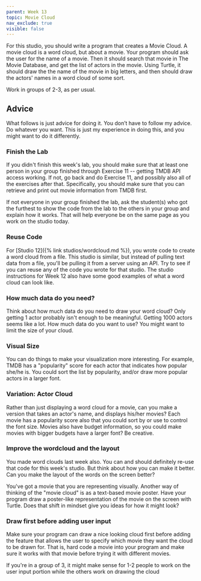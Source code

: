 ```yaml
---
parent: Week 13
topic: Movie Cloud
nav_exclude: true
visible: false
---
```


For this studio, you should write a program that creates a Movie Cloud. A movie cloud is a word cloud, but about a movie. Your program should ask the user for the name of a movie. Then it should search that movie in The Movie Database, and get the list of actors in the movie. Using Turtle, it should draw the the name of the movie in big letters, and then should draw the actors' names in a word cloud of some sort.

Work in groups of 2-3, as per usual. 

## Advice

What follows is just advice for doing it. You don’t have to follow my advice. Do whatever you want. This is just my experience in doing this, and you might want to do it differently.

### Finish the Lab 

If you didn't finish this week's lab, you should make sure that at least one person in your group finished through Exercise 11 -- getting TMDB API access working. If not, go back and do Exercise 11, and possibly also all of the exercises after that. Specifically, you should make sure that you can retrieve and print out movie information from TMDB first.

If not everyone in your group finished the lab, ask the student(s) who got the furthest to show the code from the lab to the others in your group and explain how it works. That will help everyone be on the same page as you work on the studio today.

### Reuse Code

For [Studio 12]({% link studios/wordcloud.md %}), you wrote code to create a word cloud from a file. This studio is similar, but instead of pulling text data from a file, you'll be pulling it from a server using an API. Try to see if you can reuse any of the code you wrote for that studio. The studio instructions for Week 12 also have some good examples of what a word cloud can look like.

### How much data do you need? 

Think about how much data do you need to draw your word cloud?  Only getting 1 actor probably isn't enough to be meaningful. Getting 1000 actors seems like a lot. How much data do you want to use? You might want to limit the size of your cloud.

### Visual Size

You can do things to make your visualization more interesting.  For example, TMDB has a "popularity" score for each actor that indicates how popular she/he is. You could sort the list by popularity, and/or draw more popular actors in a larger font.

### Variation: Actor Cloud

Rather than just displaying a word cloud for a movie, can you make a version that takes an actor's name, and displays his/her movies? Each movie has a popularity score also that you could sort by or use to control the font size. Movies also have budget information, so you could make movies with bigger budgets have a larger font?  Be creative.

### Improve the wordcloud and the layout

You made word clouds last week also. You can and should definitely re-use that code for this week's studio. But think about how you can make it better. Can you make the layout of the words on the screen better?

You've got a movie that you are representing visually. Another way of thinking of the "movie cloud" is as a text-based movie poster. Have your program draw a poster-like representation of the movie on the screen with Turtle. Does that shift in mindset give you ideas for how it might look?

### Draw first before adding user input

Make sure your program can draw a nice looking cloud first before adding the feature that allows the user to specify which movie they want the cloud to be drawn for. That is, hard code a movie into your program and make sure it works with that movie before trying it with different movies.

If you're in a group of 3, it might make sense for 1-2 people to work on the user input portion while the others work on drawing the cloud

